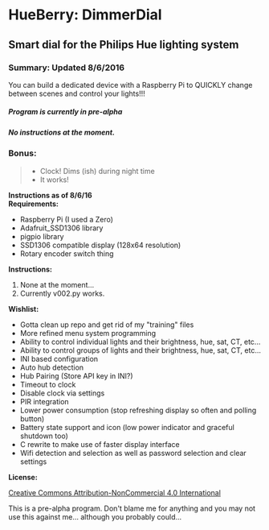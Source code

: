 HueBerry: DimmerDial
=============
## Smart dial for the Philips Hue lighting system 


### Summary: Updated 8/6/2016
You can build a dedicated device with a Raspberry Pi to QUICKLY change between scenes and control your lights!!! 

##### Program is currently in pre-alpha
##### No instructions at the moment. 

### Bonus:

>  * Clock! Dims (ish) during night time
>  * It works! 


**Instructions as of 8/6/16**  
**Requirements:**

  * Raspberry Pi (I used a Zero)
  * Adafruit_SSD1306 library
  * pigpio library
  * SSD1306 compatible display (128x64 resolution)
  * Rotary encoder switch thing 
	
**Instructions:**

  1. None at the moment... 
  2. Currently v002.py works.
		
		  	 
**Wishlist:**

  * Gotta clean up repo and get rid of my "training" files
  * More refined menu system programming
  * Ability to control individual lights and their brightness, hue, sat, CT, etc...
  * Ability to control groups of lights and their brightness, hue, sat, CT, etc... 
  * INI based configuration 
  * Auto hub detection
  * Hub Pairing (Store API key in INI?) 
  * Timeout to clock
  * Disable clock via settings
  * PIR integration
  * Lower power consumption (stop refreshing display so often and polling button)
  * Battery state support and icon (low power indicator and graceful shutdown too)
  * C rewrite to make use of faster display interface
  * Wifi detection and selection as well as password selection and clear settings
  
	
	
**License:** 

[Creative Commons Attribution-NonCommercial 4.0 International ](https://creativecommons.org/licenses/by-nc/4.0/)  

This is a pre-alpha program. Don't blame me for anything and you may not use this against me... although you probably could... 